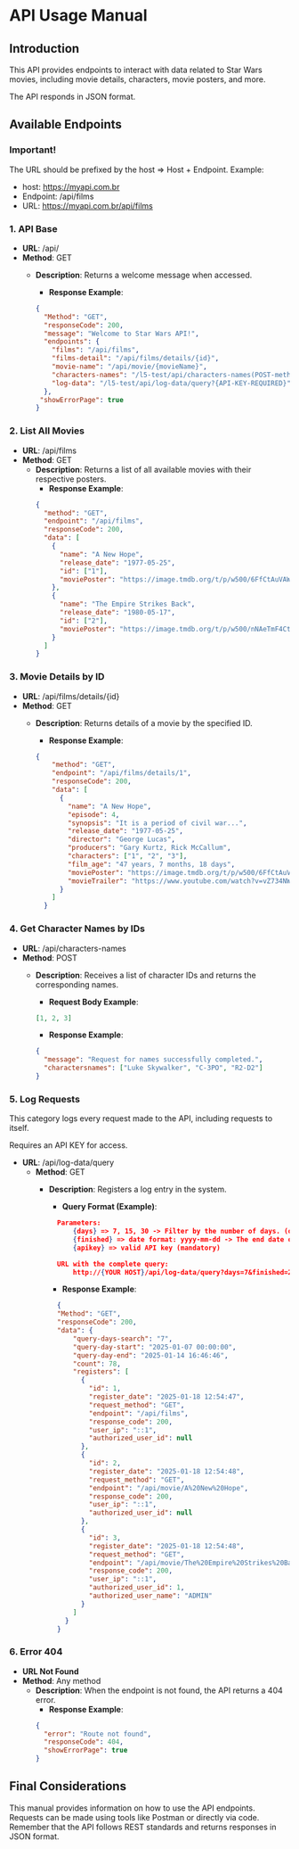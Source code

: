 # API Usage Manual

## Introduction
This API provides endpoints to interact with data related to Star Wars movies, including movie details, characters, movie posters, and more.

The API responds in JSON format.

## Available Endpoints

### Important!
The URL should be prefixed by the host => Host + Endpoint.
Example:
- host: https://myapi.com.br
- Endpoint: /api/films
- URL: https://myapi.com.br/api/films

### 1. **API Base**
- **URL**: /api/
- **Method**: GET
  - **Description**: Returns a welcome message when accessed.
    - **Response Example**:

    ```json
    {
      "Method": "GET",
      "responseCode": 200,
      "message": "Welcome to Star Wars API!",
      "endpoints": {
        "films": "/api/films",
        "films-detail": "/api/films/details/{id}",
        "movie-name": "/api/movie/{movieName}",
        "characters-names": "/l5-test/api/characters-names(POST-method-only)",
        "log-data": "/l5-test/api/log-data/query?{API-KEY-REQUIRED}"
      },
     "showErrorPage": true
    }
    ```

### 2. **List All Movies**
- **URL**: /api/films
- **Method**: GET
  - **Description**: Returns a list of all available movies with their respective posters.
    - **Response Example**:
    ```json
    {
      "method": "GET",
      "endpoint": "/api/films",
      "responseCode": 200,
      "data": [
        {
          "name": "A New Hope",
          "release_date": "1977-05-25",
          "id": ["1"],
          "moviePoster": "https://image.tmdb.org/t/p/w500/6FfCtAuVAW8XJjZ7eWeLibRLWTw.jpg"
        },
        {
          "name": "The Empire Strikes Back",
          "release_date": "1980-05-17",
          "id": ["2"],
          "moviePoster": "https://image.tmdb.org/t/p/w500/nNAeTmF4CtdSgMDplXTDPOpYzsX.jpg"
        }
      ]
    }
    ```

### 3. **Movie Details by ID**
- **URL**: /api/films/details/{id}
- **Method**: GET
  - **Description**: Returns details of a movie by the specified ID.
    - **Response Example**:

    ```json
    {
        "method": "GET",
        "endpoint": "/api/films/details/1",
        "responseCode": 200,
        "data": [
          {
            "name": "A New Hope",
            "episode": 4,
            "synopsis": "It is a period of civil war...",
            "release_date": "1977-05-25",
            "director": "George Lucas",
            "producers": "Gary Kurtz, Rick McCallum",
            "characters": ["1", "2", "3"],
            "film_age": "47 years, 7 months, 18 days",
            "moviePoster": "https://image.tmdb.org/t/p/w500/6FfCtAuVAW8XJjZ7eWeLibRLWTw.jpg",
            "movieTrailer": "https://www.youtube.com/watch?v=vZ734NWnAHA"
          }
        ]
      }
    ```

### 4. **Get Character Names by IDs**
- **URL**: /api/characters-names
- **Method**: POST
  - **Description**: Receives a list of character IDs and returns the corresponding names.
    - **Request Body Example**:

    ```json
    [1, 2, 3]
    ```

    - **Response Example**:

    ```json
    {
      "message": "Request for names successfully completed.",
      "charactersnames": ["Luke Skywalker", "C-3PO", "R2-D2"]
    }
    ```

### 5. **Log Requests**
This category logs every request made to the API, including requests to itself.

Requires an API KEY for access.

- **URL**: /api/log-data/query
  - **Method**: GET
    - **Description**: Registers a log entry in the system.
      - **Query Format (Example)**:
      ```json
        Parameters: 
            {days} => 7, 15, 30 -> Filter by the number of days. (optional -> default value=5)
            {finished} => date format: yyyy-mm-dd -> The end date of the desired period. (optional)
            {apikey} => valid API key (mandatory)                  

        URL with the complete query:
            http://{YOUR HOST}/api/log-data/query?days=7&finished=2025-01-14&apikey={YOUR API KEY}
      ```

      - **Response Example**:
      ```json
        {
        "Method": "GET",
        "responseCode": 200,
        "data": {
            "query-days-search": "7",
            "query-day-start": "2025-01-07 00:00:00",
            "query-day-end": "2025-01-14 16:46:46",
            "count": 78,
            "registers": [
              {
                "id": 1,
                "register_date": "2025-01-18 12:54:47",
                "request_method": "GET",
                "endpoint": "/api/films",
                "response_code": 200,
                "user_ip": "::1",
                "authorized_user_id": null
              },
              {
                "id": 2,
                "register_date": "2025-01-18 12:54:48",
                "request_method": "GET",
                "endpoint": "/api/movie/A%20New%20Hope",
                "response_code": 200,
                "user_ip": "::1",
                "authorized_user_id": null
              },
              {
                "id": 3,
                "register_date": "2025-01-18 12:54:48",
                "request_method": "GET",
                "endpoint": "/api/movie/The%20Empire%20Strikes%20Back",
                "response_code": 200,
                "user_ip": "::1",
                "authorized_user_id": 1,
                "authorized_user_name": "ADMIN"
              }
            ]
          }
        }
      ```



### 6. **Error 404**
- **URL Not Found**
- **Method**: Any method
  - **Description**: When the endpoint is not found, the API returns a 404 error.
    - **Response Example**:
    ```json
    {
      "error": "Route not found",
      "responseCode": 404,
      "showErrorPage": true
    }
    ```

## Final Considerations
This manual provides information on how to use the API endpoints. Requests can be made using tools like Postman or directly via code. Remember that the API follows REST standards and returns responses in JSON format.